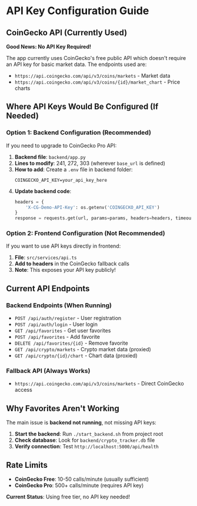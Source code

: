 # API Key Configuration Guide

## CoinGecko API (Currently Used)

**Good News: No API Key Required!** 

The app currently uses CoinGecko's free public API which doesn't require an API key for basic market data. The endpoints used are:

- `https://api.coingecko.com/api/v3/coins/markets` - Market data
- `https://api.coingecko.com/api/v3/coins/{id}/market_chart` - Price charts

## Where API Keys Would Be Configured (If Needed)

### Option 1: Backend Configuration (Recommended)
If you need to upgrade to CoinGecko Pro API:

1. **Backend file**: `backend/app.py`
2. **Lines to modify**: 241, 272, 303 (wherever `base_url` is defined)
3. **How to add**: Create a `.env` file in backend folder:
   ```
   COINGECKO_API_KEY=your_api_key_here
   ```
4. **Update backend code**:
   ```python
   headers = {
       'X-CG-Demo-API-Key': os.getenv('COINGECKO_API_KEY')
   }
   response = requests.get(url, params=params, headers=headers, timeout=10)
   ```

### Option 2: Frontend Configuration (Not Recommended)
If you want to use API keys directly in frontend:

1. **File**: `src/services/api.ts`
2. **Add to headers** in the CoinGecko fallback calls
3. **Note**: This exposes your API key publicly!

## Current API Endpoints

### Backend Endpoints (When Running)
- `POST /api/auth/register` - User registration
- `POST /api/auth/login` - User login  
- `GET /api/favorites` - Get user favorites
- `POST /api/favorites` - Add favorite
- `DELETE /api/favorites/{id}` - Remove favorite
- `GET /api/crypto/markets` - Crypto market data (proxied)
- `GET /api/crypto/{id}/chart` - Chart data (proxied)

### Fallback API (Always Works)
- `https://api.coingecko.com/api/v3/coins/markets` - Direct CoinGecko access

## Why Favorites Aren't Working

The main issue is **backend not running**, not missing API keys:

1. **Start the backend**: Run `./start_backend.sh` from project root
2. **Check database**: Look for `backend/crypto_tracker.db` file
3. **Verify connection**: Test `http://localhost:5000/api/health`

## Rate Limits

- **CoinGecko Free**: 10-50 calls/minute (usually sufficient)
- **CoinGecko Pro**: 500+ calls/minute (requires API key)

**Current Status**: Using free tier, no API key needed!